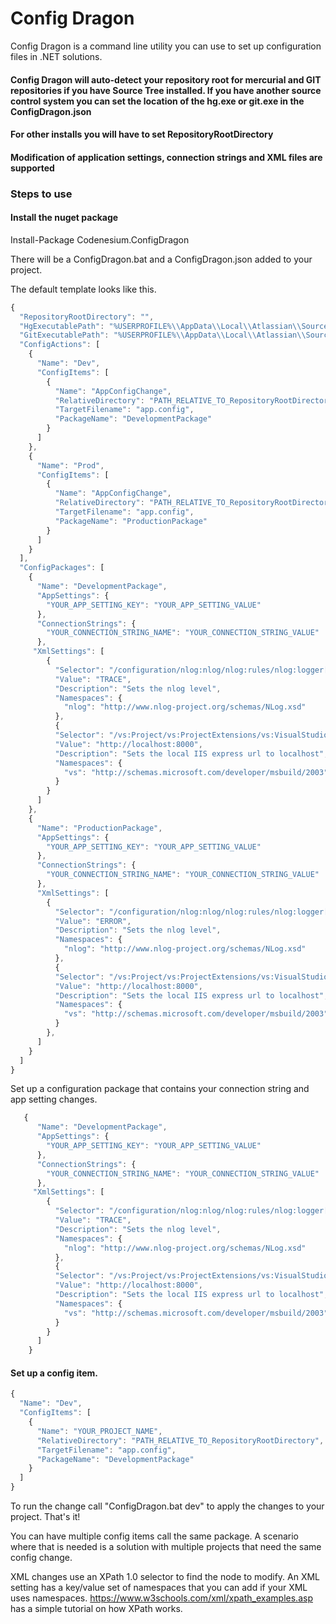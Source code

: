 # Config Dragon

Config Dragon is a command line utility you can use to set up configuration files in .NET solutions. 

#### Config Dragon will auto-detect your repository root for mercurial and GIT repositories if you have Source Tree installed. If you have another source control system you can set the location of the hg.exe or git.exe in the ConfigDragon.json

#### For other installs you will have to set RepositoryRootDirectory

#### Modification of application settings, connection strings and XML files are supported

### Steps to use

#### Install the nuget package

Install-Package Codenesium.ConfigDragon

There will be a ConfigDragon.bat and a ConfigDragon.json added to your project.

The default template looks like this.

```javascript
{
  "RepositoryRootDirectory": "",
  "HgExecutablePath": "%USERPROFILE%\\AppData\\Local\\Atlassian\\SourceTree\\hg_local\\hg.exe",
  "GitExecutablePath": "%USERPROFILE%\\AppData\\Local\\Atlassian\\SourceTree\\git_local\\bin\\git.exe",
  "ConfigActions": [
    {
      "Name": "Dev",
      "ConfigItems": [
        {
          "Name": "AppConfigChange",
          "RelativeDirectory": "PATH_RELATIVE_TO_RepositoryRootDirectory",
          "TargetFilename": "app.config",
          "PackageName": "DevelopmentPackage"
        }
      ]
    },
    {
      "Name": "Prod",
      "ConfigItems": [
        {
          "Name": "AppConfigChange",
          "RelativeDirectory": "PATH_RELATIVE_TO_RepositoryRootDirectory",
          "TargetFilename": "app.config",
          "PackageName": "ProductionPackage"
        }
      ]
    }
  ],
  "ConfigPackages": [
    {
      "Name": "DevelopmentPackage",
      "AppSettings": {
        "YOUR_APP_SETTING_KEY": "YOUR_APP_SETTING_VALUE"
      },
      "ConnectionStrings": {
        "YOUR_CONNECTION_STRING_NAME": "YOUR_CONNECTION_STRING_VALUE"
      },
     "XmlSettings": [
        {
          "Selector": "/configuration/nlog:nlog/nlog:rules/nlog:logger[@writeTo='logfile']/@minlevel",
          "Value": "TRACE",
          "Description": "Sets the nlog level",
          "Namespaces": {
            "nlog": "http://www.nlog-project.org/schemas/NLog.xsd"
          },
          {
          "Selector": "/vs:Project/vs:ProjectExtensions/vs:VisualStudio/vs:FlavorProperties/vs:WebProjectProperties/vs:IISUrl",
          "Value": "http://localhost:8000",
          "Description": "Sets the local IIS express url to localhost",
          "Namespaces": {
            "vs": "http://schemas.microsoft.com/developer/msbuild/2003"
          }
        }
      ]
    },
    {
      "Name": "ProductionPackage",
      "AppSettings": {
        "YOUR_APP_SETTING_KEY": "YOUR_APP_SETTING_VALUE"
      },
      "ConnectionStrings": {
        "YOUR_CONNECTION_STRING_NAME": "YOUR_CONNECTION_STRING_VALUE"
      },
      "XmlSettings": [
        {
          "Selector": "/configuration/nlog:nlog/nlog:rules/nlog:logger[@writeTo='logfile']/@minlevel",
          "Value": "ERROR",
          "Description": "Sets the nlog level",
          "Namespaces": {
            "nlog": "http://www.nlog-project.org/schemas/NLog.xsd"
          },
          {
          "Selector": "/vs:Project/vs:ProjectExtensions/vs:VisualStudio/vs:FlavorProperties/vs:WebProjectProperties/vs:IISUrl",
          "Value": "http://localhost:8000",
          "Description": "Sets the local IIS express url to localhost",
          "Namespaces": {
            "vs": "http://schemas.microsoft.com/developer/msbuild/2003"
          }
        },
      ]
    }
  ]
}
```

Set up a configuration package that contains your connection string and app setting changes.

```javascript
   {
      "Name": "DevelopmentPackage",
      "AppSettings": {
        "YOUR_APP_SETTING_KEY": "YOUR_APP_SETTING_VALUE"
      },
      "ConnectionStrings": {
        "YOUR_CONNECTION_STRING_NAME": "YOUR_CONNECTION_STRING_VALUE"
      },
     "XmlSettings": [
        {
          "Selector": "/configuration/nlog:nlog/nlog:rules/nlog:logger[@writeTo='logfile']/@minlevel",
          "Value": "TRACE",
          "Description": "Sets the nlog level",
          "Namespaces": {
            "nlog": "http://www.nlog-project.org/schemas/NLog.xsd"
          },
          {
          "Selector": "/vs:Project/vs:ProjectExtensions/vs:VisualStudio/vs:FlavorProperties/vs:WebProjectProperties/vs:IISUrl",
          "Value": "http://localhost:8000",
          "Description": "Sets the local IIS express url to localhost",
          "Namespaces": {
            "vs": "http://schemas.microsoft.com/developer/msbuild/2003"
          }
        }
      ]
    }
```


#### Set up a config item.

```javascript
{
  "Name": "Dev",
  "ConfigItems": [
	{
	  "Name": "YOUR_PROJECT_NAME",
	  "RelativeDirectory": "PATH_RELATIVE_TO_RepositoryRootDirectory",
	  "TargetFilename": "app.config",
	  "PackageName": "DevelopmentPackage"
	}
  ]
}
```


To run the change call "ConfigDragon.bat dev" to apply the changes to your project. That's it!

You can have multiple config items call the same package. A scenario where that is needed is a solution with
multiple projects that need the same config change. 

XML changes use an XPath 1.0 selector to find the node to modify. An XML setting has a key/value set of
namespaces that you can add if your XML uses namespaces. https://www.w3schools.com/xml/xpath_examples.asp has 
a simple tutorial on how XPath works. 